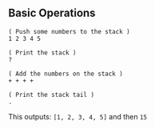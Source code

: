 ## Basic Operations
```forth
( Push some numbers to the stack )
1 2 3 4 5
 
( Print the stack )
?

( Add the numbers on the stack )
+ + + +

( Print the stack tail )
.
```

This outputs: `[1, 2, 3, 4, 5]` and then `15`